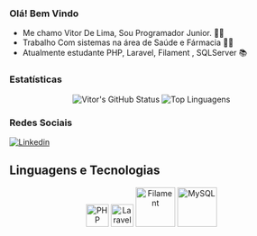 
### Olá! Bem Vindo 
- Me chamo Vitor De Lima, Sou Programador Junior. 👨‍💻
- Trabalho Com sistemas na área de Saúde e Fármacia 🧑‍💼
- Atualmente estudante PHP, Laravel, Filament , SQLServer 📚

### Estatísticas 
<div align="center">
  <img src="https://github-readme-stats.vercel.app/api?username=VlT0R&show_icons=true&theme=onedark" alt="Vitor's GitHub Status" />
  <img src="https://github-readme-stats.vercel.app/api/top-langs/?username=VlT0R&stats_format=bytes" alt="Top Linguagens" />
</div>


### Redes Sociais 
[![Linkedin](https://img.shields.io/badge/LinkedIn-0077B5?style=for-the-badge&logo=linkedin&logoColor=white)](https://www.linkedin.com/in/vitordelimadev)




## Linguagens e Tecnologias

<div align="center">
  <img alt="PHP" title="PHP" width="40" src="https://cdn.jsdelivr.net/gh/devicons/devicon@latest/icons/php/php-original.svg"/>
  <img alt="Laravel" title="Laravel" width="40" src="https://cdn.jsdelivr.net/gh/devicons/devicon@latest/icons/laravel/laravel-original.svg"/>
  <img alt="Filament" title="Filament" width="70" src="https://cdn.jsdelivr.net/gh/devicons/devicon@latest/icons/filamentphp/filamentphp-original.svg"/>
  <img alt="MySQL" title="MySQL" width="70" src="https://cdn.jsdelivr.net/gh/devicons/devicon@latest/icons/mysql/mysql-original-wordmark.svg"/>
</div>


 


